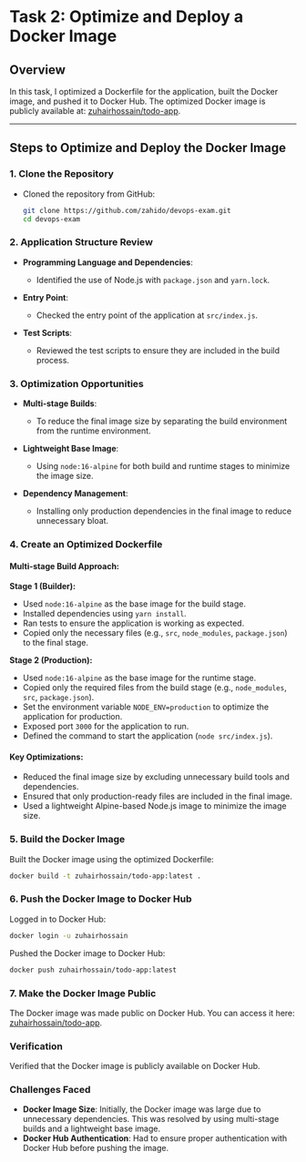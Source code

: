 # Task 2: Optimize and Deploy a Docker Image

## Overview
In this task, I optimized a Dockerfile for the application, built the Docker image, and pushed it to Docker Hub. The optimized Docker image is publicly available at: [zuhairhossain/todo-app](https://hub.docker.com/r/zuhairhossain/todo-app).

---

## Steps to Optimize and Deploy the Docker Image

### 1. **Clone the Repository**
- Cloned the repository from GitHub:
    ```bash
    git clone https://github.com/zahido/devops-exam.git
    cd devops-exam
    ```

### 2. **Application Structure Review**

- **Programming Language and Dependencies**: 
    - Identified the use of Node.js with `package.json` and `yarn.lock`.

- **Entry Point**: 
    - Checked the entry point of the application at `src/index.js`.

- **Test Scripts**: 
    - Reviewed the test scripts to ensure they are included in the build process.

### 3. **Optimization Opportunities**

- **Multi-stage Builds**: 
    - To reduce the final image size by separating the build environment from the runtime environment.

- **Lightweight Base Image**: 
    - Using `node:16-alpine` for both build and runtime stages to minimize the image size.

- **Dependency Management**: 
    - Installing only production dependencies in the final image to reduce unnecessary bloat.

### 4. **Create an Optimized Dockerfile**

#### Multi-stage Build Approach:

**Stage 1 (Builder):**

- Used `node:16-alpine` as the base image for the build stage.
- Installed dependencies using `yarn install`.
- Ran tests to ensure the application is working as expected.
- Copied only the necessary files (e.g., `src`, `node_modules`, `package.json`) to the final stage.

**Stage 2 (Production):**

- Used `node:16-alpine` as the base image for the runtime stage.
- Copied only the required files from the build stage (e.g., `node_modules`, `src`, `package.json`).
- Set the environment variable `NODE_ENV=production` to optimize the application for production.
- Exposed port `3000` for the application to run.
- Defined the command to start the application (`node src/index.js`).

#### Key Optimizations:

- Reduced the final image size by excluding unnecessary build tools and dependencies.
- Ensured that only production-ready files are included in the final image.
- Used a lightweight Alpine-based Node.js image to minimize the image size.

### 5. **Build the Docker Image**
Built the Docker image using the optimized Dockerfile:
```bash
docker build -t zuhairhossain/todo-app:latest .
```

### 6. **Push the Docker Image to Docker Hub**
Logged in to Docker Hub:
```bash
docker login -u zuhairhossain
```
Pushed the Docker image to Docker Hub:
```bash
docker push zuhairhossain/todo-app:latest
```

### 7. **Make the Docker Image Public**
The Docker image was made public on Docker Hub. You can access it here: [zuhairhossain/todo-app](https://hub.docker.com/r/zuhairhossain/todo-app).

### Verification
Verified that the Docker image is publicly available on Docker Hub.

### Challenges Faced
- **Docker Image Size**: Initially, the Docker image was large due to unnecessary dependencies. This was resolved by using multi-stage builds and a lightweight base image.
- **Docker Hub Authentication**: Had to ensure proper authentication with Docker Hub before pushing the image.
